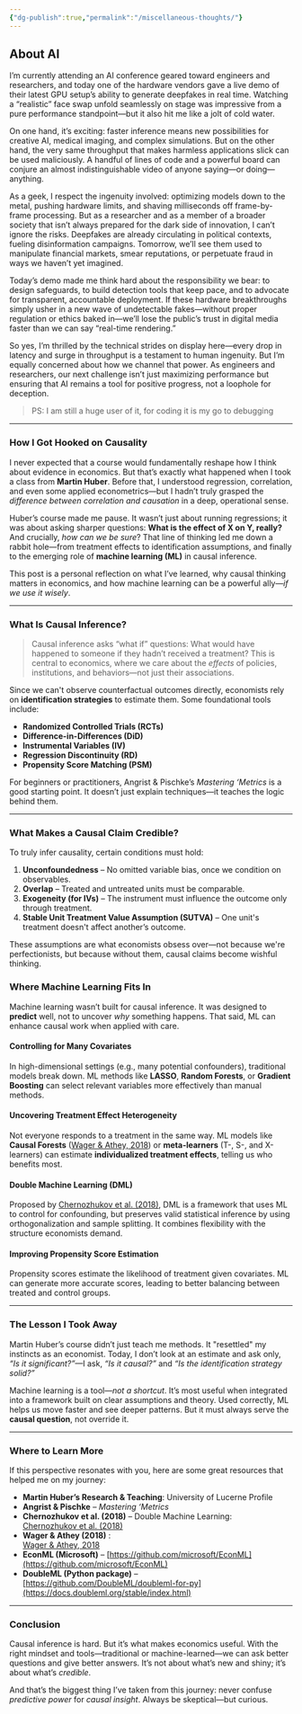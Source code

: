 ```yaml
---
{"dg-publish":true,"permalink":"/miscellaneous-thoughts/"}
---
```


## About AI 

I’m currently attending an AI conference geared toward engineers and researchers, and today one of the hardware vendors gave a live demo of their latest GPU setup’s ability to generate deepfakes in real time. Watching a “realistic” face swap unfold seamlessly on stage was impressive from a pure performance standpoint—but it also hit me like a jolt of cold water.

On one hand, it’s exciting: faster inference means new possibilities for creative AI, medical imaging, and complex simulations. But on the other hand, the very same throughput that makes harmless applications slick can be used maliciously. A handful of lines of code and a powerful board can conjure an almost indistinguishable video of anyone saying—or doing—anything.

As a geek, I respect the ingenuity involved: optimizing models down to the metal, pushing hardware limits, and shaving milliseconds off frame-by-frame processing. But as a researcher and as a member of a broader society that isn’t always prepared for the dark side of innovation, I can’t ignore the risks. Deepfakes are already circulating in political contexts, fueling disinformation campaigns. Tomorrow, we’ll see them used to manipulate financial markets, smear reputations, or perpetuate fraud in ways we haven’t yet imagined.

Today’s demo made me think hard about the responsibility we bear: to design safeguards, to build detection tools that keep pace, and to advocate for transparent, accountable deployment. If these hardware breakthroughs simply usher in a new wave of undetectable fakes—without proper regulation or ethics baked in—we’ll lose the public’s trust in digital media faster than we can say “real-time rendering.”

So yes, I’m thrilled by the technical strides on display here—every drop in latency and surge in throughput is a testament to human ingenuity. But I’m equally concerned about how we channel that power. As engineers and researchers, our next challenge isn’t just maximizing performance but ensuring that AI remains a tool for positive progress, not a loophole for deception.

> PS: I am still a huge user of it, for coding it is my go to debugging 

--- 
### **How I Got Hooked on Causality**

I never expected that a course would fundamentally reshape how I think about evidence in economics. But that’s exactly what happened when I took a class from **Martin Huber**. Before that, I understood regression, correlation, and even some applied econometrics—but I hadn’t truly grasped the _difference between correlation and causation_ in a deep, operational sense.

Huber’s course made me pause. It wasn’t just about running regressions; it was about asking sharper questions: **What is the effect of X on Y, really?** And crucially, _how can we be sure_? That line of thinking led me down a rabbit hole—from treatment effects to identification assumptions, and finally to the emerging role of **machine learning (ML)** in causal inference.

This post is a personal reflection on what I’ve learned, why causal thinking matters in economics, and how machine learning can be a powerful ally—_if we use it wisely_.

---

### **What Is Causal Inference?**

>Causal inference asks “what if” questions: What would have happened to someone if they hadn’t received a treatment? This is central to economics, where we care about the _effects_ of policies, institutions, and behaviors—not just their associations.

Since we can't observe counterfactual outcomes directly, economists rely on **identification strategies** to estimate them. Some foundational tools include:

- **Randomized Controlled Trials (RCTs)**
- **Difference-in-Differences (DiD)**
- **Instrumental Variables (IV)**
- **Regression Discontinuity (RD)**
- **Propensity Score Matching (PSM)**

For beginners or practitioners, Angrist & Pischke’s _Mastering ‘Metrics_ is a good starting point. It doesn’t just explain techniques—it teaches the logic behind them.

---

### **What Makes a Causal Claim Credible?**

To truly infer causality, certain conditions must hold:

1. **Unconfoundedness** – No omitted variable bias, once we condition on observables.
2. **Overlap** – Treated and untreated units must be comparable.
3. **Exogeneity (for IVs)** – The instrument must influence the outcome only through treatment.
4. **Stable Unit Treatment Value Assumption (SUTVA)** – One unit's treatment doesn't affect another’s outcome.

These assumptions are what economists obsess over—not because we're perfectionists, but because without them, causal claims become wishful thinking.

### **Where Machine Learning Fits In**

Machine learning wasn’t built for causal inference. It was designed to **predict** well, not to uncover _why_ something happens. That said, ML can enhance causal work when applied with care.

#### **Controlling for Many Covariates**

In high-dimensional settings (e.g., many potential confounders), traditional models break down. ML methods like **LASSO**, **Random Forests**, or **Gradient Boosting** can select relevant variables more effectively than manual methods.

#### **Uncovering Treatment Effect Heterogeneity**

Not everyone responds to a treatment in the same way. ML models like **Causal Forests** ([Wager & Athey, 2018](https://arxiv.org/abs/1510.04342)) or **meta-learners** (T-, S-, and X-learners) can estimate **individualized treatment effects**, telling us who benefits most.

#### **Double Machine Learning (DML)**

Proposed by [Chernozhukov et al. (2018)](https://academic.oup.com/ectj/article-abstract/21/1/C1/5056401?redirectedFrom=fulltext), DML is a framework that uses ML to control for confounding, but preserves valid statistical inference by using orthogonalization and sample splitting. It combines flexibility with the structure economists demand.

#### **Improving Propensity Score Estimation**

Propensity scores estimate the likelihood of treatment given covariates. ML can generate more accurate scores, leading to better balancing between treated and control groups.

---

### **The Lesson I Took Away**

Martin Huber’s course didn’t just teach me methods. It "resettled" my instincts as an economist. Today, I don’t look at an estimate and ask only, _“Is it significant?”_—I ask, _“Is it causal?”_ and _“Is the identification strategy solid?”_

Machine learning is a tool—_not a shortcut_. It’s most useful when integrated into a framework built on clear assumptions and theory. Used correctly, ML helps us move faster and see deeper patterns. But it must always serve the **causal question**, not override it.

---

### **Where to Learn More**

If this perspective resonates with you, here are some great resources that helped me on my journey:

- **Martin Huber’s Research & Teaching**: University of Lucerne Profile
- **Angrist & Pischke** – _Mastering ‘Metrics_
- **Chernozhukov et al. (2018)** – Double Machine Learning:  
     [Chernozhukov et al. (2018)](https://academic.oup.com/ectj/article-abstract/21/1/C1/5056401?redirectedFrom=fulltext)
- **Wager & Athey (2018)** :  
    [Wager & Athey, 2018](https://arxiv.org/abs/1510.04342)
- **EconML (Microsoft)** – [https://github.com/microsoft/EconML](https://github.com/microsoft/EconML)
- **DoubleML (Python package)** – [https://github.com/DoubleML/doubleml-for-py](https://docs.doubleml.org/stable/index.html)

---

### **Conclusion**

Causal inference is hard. But it’s what makes economics useful. With the right mindset and tools—traditional or machine-learned—we can ask better questions and give better answers. It’s not about what’s new and shiny; it’s about what’s _credible_.

And that’s the biggest thing I’ve taken from this journey: never confuse _predictive power_ for _causal insight_. Always be skeptical—but curious.
